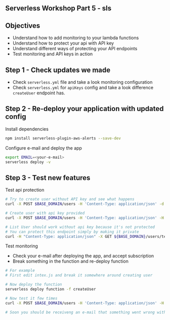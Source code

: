 
## Serverless Workshop Part 5 - sls

## Objectives
- Understand how to add monitoring to your lambda functions
- Understand how to protect your api with API key
- Understand different ways of protecting your API endpoints
- Test monitoring and API keys in action

## Step 1 - Check updates we made
- Check `serverless.yml` file and take a look monitoring configuration
- Check `serverless.yml` for `apiKeys` config and take a look difference `createUser` endpoint has.


## Step 2 - Re-deploy your application with updated config
Install dependencies
```bash
npm install serverless-plugin-aws-alerts --save-dev
```
Configure e-mail and deploy the app
```bash
export EMAIL=<your-e-mail>
serverless deploy -v
```
## Step 3 - Test new features
Test api protection

```bash
# Try to create user without API key and see what happens
curl -X POST $BASE_DOMAIN/users -H 'Content-Type: application/json' -d  '{"userId": "testuser", "name": "testing tester"}'

# Create user with api key provided
curl -X POST $BASE_DOMAIN/users -H 'Content-Type: application/json' -H 'x-api-key: <your-api-key>' -d  '{"userId": "testuser", "name": "testing tester"}'

# List User should work without api key because it's not protected
# You can protect this endpoint simply by making it private
curl -H "Content-Type: application/json" -X GET ${BASE_DOMAIN}/users/testuser
```

Test monitoring
- Check your e-mail after deploying the app, and accept subscription
- Break something in the function and re-deploy function

```bash
# For example
# First edit intex.js and break it somewhere around creating user

# Now deploy the function
serverless deploy function -f createUser

# Now test it few times
curl -X POST $BASE_DOMAIN/users -H 'Content-Type: application/json' -H 'x-api-key: <your-api-key>' -d  '{"userId": "testuser", "name": "testing tester"}'

# Soon you should be receiveng an e-mail that something went wrong with your lambda function
```
